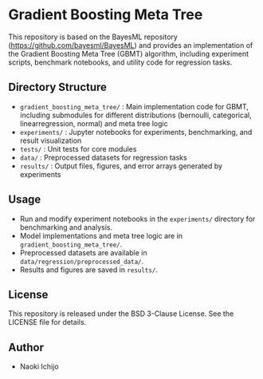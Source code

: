 

# Gradient Boosting Meta Tree

This repository is based on the BayesML repository (https://github.com/bayesml/BayesML) and provides an implementation of the Gradient Boosting Meta Tree (GBMT) algorithm, including experiment scripts, benchmark notebooks, and utility code for regression tasks.


## Directory Structure
- `gradient_boosting_meta_tree/` : Main implementation code for GBMT, including submodules for different distributions (bernoulli, categorical, linearregression, normal) and meta tree logic
- `experiments/` : Jupyter notebooks for experiments, benchmarking, and result visualization
- `tests/` : Unit tests for core modules
- `data/` : Preprocessed datasets for regression tasks
- `results/` : Output files, figures, and error arrays generated by experiments


## Usage
- Run and modify experiment notebooks in the `experiments/` directory for benchmarking and analysis.
- Model implementations and meta tree logic are in `gradient_boosting_meta_tree/`.
- Preprocessed datasets are available in `data/regression/preprocessed_data/`.
- Results and figures are saved in `results/`.


## License
This repository is released under the BSD 3-Clause License. See the LICENSE file for details.


## Author
- Naoki Ichijo
